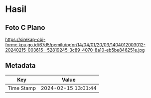 # Hasil

## Foto C Plano

https://sirekap-obj-formc.kpu.go.id/67d5/pemilu/pdpr/14/04/01/20/03/1404012003012-20240215-003615--52819245-3c89-4070-8a10-eb5be846251e.jpg


## Metadata

| Key        | Value               |
| ---------- | ------------------- |
| Time Stamp | 2024-02-15 13:01:44 |



